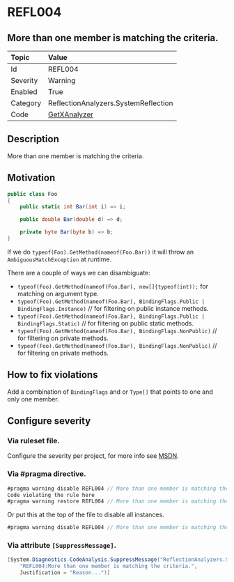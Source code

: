 # REFL004
## More than one member is matching the criteria.

| Topic    | Value
| :--      | :--
| Id       | REFL004
| Severity | Warning
| Enabled  | True
| Category | ReflectionAnalyzers.SystemReflection
| Code     | [GetXAnalyzer](https://github.com/DotNetAnalyzers/ReflectionAnalyzers/blob/master/ReflectionAnalyzers/NodeAnalzers/GetXAnalyzer.cs)

## Description

More than one member is matching the criteria.

## Motivation

```cs
public class Foo
{
    public static int Bar(int i) => i;

    public double Bar(double d) => d;

    private byte Bar(byte b) => b;
}
```

If we do `typeof(Foo).GetMethod(nameof(Foo.Bar))` it will throw an `AmbiguousMatchException` at runtime.

There are a couple of ways we can disambiguate:
- `typeof(Foo).GetMethod(nameof(Foo.Bar), new[]{typeof(int));` for matching on argument type.
- `typeof(Foo).GetMethod(nameof(Foo.Bar), BindingFlags.Public | BindingFlags.Instance)` // for filtering on public instance methods.
- `typeof(Foo).GetMethod(nameof(Foo.Bar), BindingFlags.Public | BindingFlags.Static)` // for filtering on public static methods.
- `typeof(Foo).GetMethod(nameof(Foo.Bar), BindingFlags.NonPublic)` // for filtering on private methods.
- `typeof(Foo).GetMethod(nameof(Foo.Bar), BindingFlags.NonPublic)` // for filtering on private methods.

## How to fix violations
Add a combination of `BindingFlags` and or `Type[]` that points to one and only one member.

<!-- start generated config severity -->
## Configure severity

### Via ruleset file.

Configure the severity per project, for more info see [MSDN](https://msdn.microsoft.com/en-us/library/dd264949.aspx).

### Via #pragma directive.
```C#
#pragma warning disable REFL004 // More than one member is matching the criteria.
Code violating the rule here
#pragma warning restore REFL004 // More than one member is matching the criteria.
```

Or put this at the top of the file to disable all instances.
```C#
#pragma warning disable REFL004 // More than one member is matching the criteria.
```

### Via attribute `[SuppressMessage]`.

```C#
[System.Diagnostics.CodeAnalysis.SuppressMessage("ReflectionAnalyzers.SystemReflection", 
    "REFL004:More than one member is matching the criteria.", 
    Justification = "Reason...")]
```
<!-- end generated config severity -->
